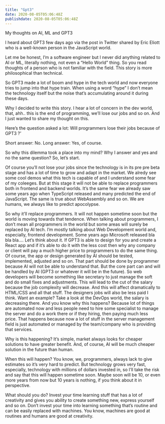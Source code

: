 ```yaml
---
title: "Gpt3"
date: 2020-08-05T05:06:48Z
publishdate: 2020-08-05T05:06:48Z
---
```


My thoughts on AI, ML and GPT3


I heard about GPT3 few days ago via the post in Twitter shared by Eric Eliott who is a well-known person in the JavaScript world. 

Let me be honest, I’m a software engineer but I never did anything related to AI or ML, literally nothing, not even a “Hello World” thing. So you read thoughts of a person who is not familiar with the field. This story is more philosophical than technical.

So GPT3 made a lot of boom and hype in the tech world and now everyone tries to jump into that hype train. When using a word “hype” I don’t mean the technology itself but the noise that’s accumulating around it during these days.

Why I decided to write this story. I hear a lot of concern in the dev world, that, ahh.. this is the end of programming, we’ll lose our jobs and so on. And I just wanted to share my thought on this. 

Here’s the question asked a lot: Will programmers lose their jobs because of GPT3 ?’

Short answer: No.
Long answer: Yes, of course.

So why this dilemma took a place into my mind?  Why I answer and yes and no the same question? So, let’s start.

Of course you’ll not lose your jobs since the technology is in its pre pre beta stage and has a lot of time to grow and adapt in the market. We alredy see some cool demos what this tech is capable of and I understand some fear of my coleeges. But at this stage it will not be able to replace programmers both in frontend and backend worlds. It’s the same fear we already saw some years ago when TypeScript released and many predicted the end of JavaScript. The same is true about WebAssembly and so on. We are humans, we always like to predict apocolypse.

So why it’ll replace programmers. It will not happen sometime soon but the world is moving towards that tendence. When talking about programmers, I don’t mean all programmers in the world but some areas will surely be replaced by AI tech. I’m mostly talking about Web Development world and, especially, frontend development. Some years ago Microsoft released bla bla bla….
Let’s think about it. If GPT3 is able to design for you and create a React app and if it’s able to do it with the less cost then why any company or client will pay a much higher price to programmers to do the same thing. Of course, the app or design generated by AI should be tested, implemented, adjusted and so on. That part should be done by programmer because AI will not be able to understand that. But the core part can and will be handled by AI (GPT3 or whatever it will be in the future). So web developers will become something like secretary to just manage the soft and do small fixes and adjustments. This will lead to the cut of the salary because the job complexity will decrease. And this will affect dramatically to HTML/CSS and all that stuff. The designers jobs will also be less paid I think. Want an example? Take a look at the DevOps world, the salary is decreasing there. And you know why this happens? Because lot of things are automated now and less people need to hire some specialist to manage the server and do a work there or if they hiring, then paying much less price. That happens because now a lot of stuff in the server management field is just automated or managed by the team/company who is providing that services.

Why is this happening? It’s simple, market always looks for cheaper solutions to have greater benefit. And, of course, AI will be much cheaper solution in the future than human.

When this will happen? You know, we, programmers, always lack to give estimates so it’s very hard to predict. But technology grows very fast, especially, technology with millions of dollars invested in, so I’ll take the risk and say that this will happen sometime soon. Maybe soon will be 10, or even more years from now but 10 years is nothing, if you think about it in perspective.

What should you do? Invest your time learning stuff that has a lot of creativity and gives you ability to create something new, express yourself and so on. Don’t invest your time into learning something that’s routine and can be easily  replaced with machines. You know, machines are good at routines and humans are good at creativity.

